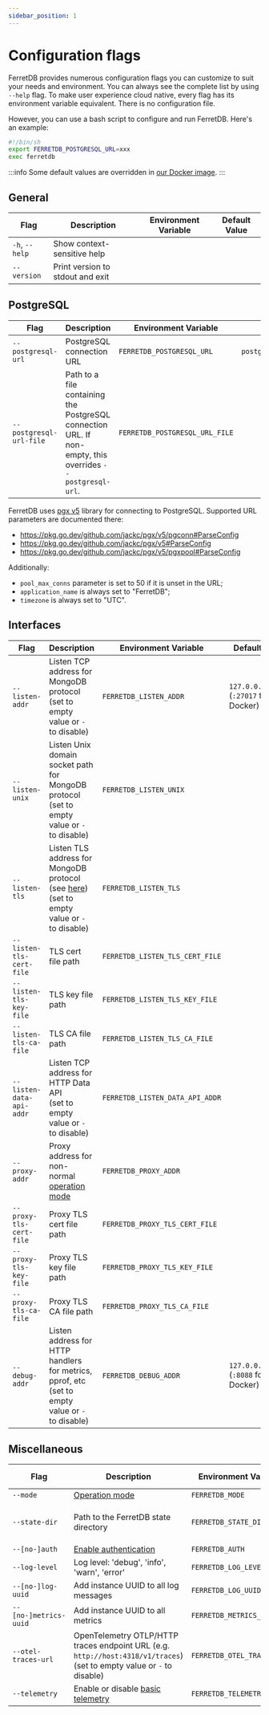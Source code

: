 ```yaml
---
sidebar_position: 1
---
```


# Configuration flags

FerretDB provides numerous configuration flags you can customize to suit your needs and environment.
You can always see the complete list by using `--help` flag.
To make user experience cloud native, every flag has its environment variable equivalent.
There is no configuration file.

However, you can use a bash script to configure and run FerretDB. Here's an example:

```bash
#!/bin/sh
export FERRETDB_POSTGRESQL_URL=xxx
exec ferretdb
```

:::info
Some default values are overridden in [our Docker image](../installation/ferretdb/docker.md).
:::

<!-- Keep order in sync with the `--help` output -->

<!-- For <br /> -->
<!-- markdownlint-capture -->
<!-- markdownlint-disable MD033 -->

## General

| Flag           | Description                      | Environment Variable | Default Value |
| -------------- | -------------------------------- | -------------------- | ------------- |
| `-h`, `--help` | Show context-sensitive help      |                      |               |
| `--version`    | Print version to stdout and exit |                      |               |

## PostgreSQL

| Flag                    | Description                                                                                               | Environment Variable           | Default Value                        |
| ----------------------- | --------------------------------------------------------------------------------------------------------- | ------------------------------ | ------------------------------------ |
| `--postgresql-url`      | PostgreSQL connection URL                                                                                 | `FERRETDB_POSTGRESQL_URL`      | `postgres://127.0.0.1:5432/postgres` |
| `--postgresql-url-file` | Path to a file containing the PostgreSQL connection URL. If non-empty, this overrides `--postgresql-url`. | `FERRETDB_POSTGRESQL_URL_FILE` |                                      |

FerretDB uses [pgx v5](https://github.com/jackc/pgx) library for connecting to PostgreSQL.
Supported URL parameters are documented there:

- https://pkg.go.dev/github.com/jackc/pgx/v5/pgconn#ParseConfig
- https://pkg.go.dev/github.com/jackc/pgx/v5#ParseConfig
- https://pkg.go.dev/github.com/jackc/pgx/v5/pgxpool#ParseConfig

Additionally:

- `pool_max_conns` parameter is set to 50 if it is unset in the URL;
- `application_name` is always set to "FerretDB";
- `timezone` is always set to "UTC".

## Interfaces

| Flag                     | Description                                                                                                                      | Environment Variable            | Default Value                                |
| ------------------------ | -------------------------------------------------------------------------------------------------------------------------------- | ------------------------------- | -------------------------------------------- |
| `--listen-addr`          | Listen TCP address for MongoDB protocol<br />(set to empty value or `-` to disable)                                              | `FERRETDB_LISTEN_ADDR`          | `127.0.0.1:27017`<br />(`:27017` for Docker) |
| `--listen-unix`          | Listen Unix domain socket path for MongoDB protocol<br />(set to empty value or `-` to disable)                                  | `FERRETDB_LISTEN_UNIX`          |                                              |
| `--listen-tls`           | Listen TLS address for MongoDB protocol (see [here](../security/tls-connections.md))<br />(set to empty value or `-` to disable) | `FERRETDB_LISTEN_TLS`           |                                              |
| `--listen-tls-cert-file` | TLS cert file path                                                                                                               | `FERRETDB_LISTEN_TLS_CERT_FILE` |                                              |
| `--listen-tls-key-file`  | TLS key file path                                                                                                                | `FERRETDB_LISTEN_TLS_KEY_FILE`  |                                              |
| `--listen-tls-ca-file`   | TLS CA file path                                                                                                                 | `FERRETDB_LISTEN_TLS_CA_FILE`   |                                              |
| `--listen-data-api-addr` | Listen TCP address for HTTP Data API<br />(set to empty value or `-` to disable)                                                 | `FERRETDB_LISTEN_DATA_API_ADDR` |                                              |
| `--proxy-addr`           | Proxy address for non-normal [operation mode](operation-modes.md)                                                                | `FERRETDB_PROXY_ADDR`           |                                              |
| `--proxy-tls-cert-file`  | Proxy TLS cert file path                                                                                                         | `FERRETDB_PROXY_TLS_CERT_FILE`  |                                              |
| `--proxy-tls-key-file`   | Proxy TLS key file path                                                                                                          | `FERRETDB_PROXY_TLS_KEY_FILE`   |                                              |
| `--proxy-tls-ca-file`    | Proxy TLS CA file path                                                                                                           | `FERRETDB_PROXY_TLS_CA_FILE`    |                                              |
| `--debug-addr`           | Listen address for HTTP handlers for metrics, pprof, etc<br />(set to empty value or `-` to disable)                             | `FERRETDB_DEBUG_ADDR`           | `127.0.0.1:8088`<br />(`:8088` for Docker)   |

## Miscellaneous

| Flag                  | Description                                                                                                                 | Environment Variable       | Default Value                  |
| --------------------- | --------------------------------------------------------------------------------------------------------------------------- | -------------------------- | ------------------------------ |
| `--mode`              | [Operation mode](operation-modes.md)                                                                                        | `FERRETDB_MODE`            | `normal`                       |
| `--state-dir`         | Path to the FerretDB state directory                                                                                        | `FERRETDB_STATE_DIR`       | `.`<br />(`/state` for Docker) |
| `--[no-]auth`         | [Enable authentication](../security/authentication.md)                                                                      | `FERRETDB_AUTH`            | enabled                        |
| `--log-level`         | Log level: 'debug', 'info', 'warn', 'error'                                                                                 | `FERRETDB_LOG_LEVEL`       | `info`                         |
| `--[no-]log-uuid`     | Add instance UUID to all log messages                                                                                       | `FERRETDB_LOG_UUID`        | disabled                       |
| `--[no-]metrics-uuid` | Add instance UUID to all metrics                                                                                            | `FERRETDB_METRICS_UUID`    | disabled                       |
| `--otel-traces-url`   | OpenTelemetry OTLP/HTTP traces endpoint URL (e.g. `http://host:4318/v1/traces`)<br />(set to empty value or `-` to disable) | `FERRETDB_OTEL_TRACES_URL` | disabled                       |
| `--telemetry`         | Enable or disable [basic telemetry](telemetry.md)                                                                           | `FERRETDB_TELEMETRY`       | `undecided`                    |

<!-- Do not document `--dev-XXX` flags -->

<!-- markdownlint-restore -->
